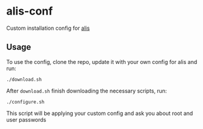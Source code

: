 # alis-conf
Custom installation config for [alis](https://github.com/picodotdev/alis)

## Usage
To use the config, clone the repo, update it with your own config for alis and run:

```
./download.sh
```
After `download.sh` finish downloading the necessary scripts, run:

```
./configure.sh
```
This script will be applying your custom config and ask you about root and user passwords